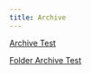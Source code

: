 ```yaml
---
title: Archive
---
```

[Archive Test](/archive/arch_test.html)

<a href="archive/folder_arch_test.html">Folder Archive Test</a>
